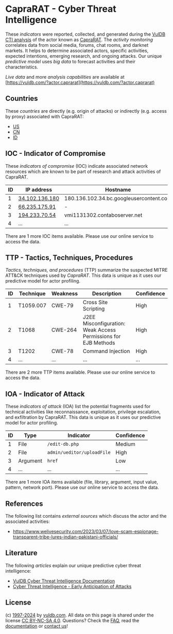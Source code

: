 # CapraRAT - Cyber Threat Intelligence

These _indicators_ were reported, collected, and generated during the [VulDB CTI analysis](https://vuldb.com/?kb.cti) of the actor known as [CapraRAT](https://vuldb.com/?actor.caprarat). The _activity monitoring_ correlates data from social media, forums, chat rooms, and darknet markets. It helps to determine associated actors, specific activities, expected intentions, emerging research, and ongoing attacks. Our unique _predictive model_ uses _big data_ to forecast activities and their characteristics.

_Live data_ and more _analysis capabilities_ are available at [https://vuldb.com/?actor.caprarat](https://vuldb.com/?actor.caprarat)

## Countries

These _countries_ are directly (e.g. origin of attacks) or indirectly (e.g. access by proxy) associated with CapraRAT:

* [US](https://vuldb.com/?country.us)
* [CN](https://vuldb.com/?country.cn)
* [ID](https://vuldb.com/?country.id)

## IOC - Indicator of Compromise

These _indicators of compromise_ (IOC) indicate associated network resources which are known to be part of research and attack activities of CapraRAT.

ID | IP address | Hostname | Campaign | Confidence
-- | ---------- | -------- | -------- | ----------
1 | [34.102.136.180](https://vuldb.com/?ip.34.102.136.180) | 180.136.102.34.bc.googleusercontent.com | - | Medium
2 | [66.235.175.91](https://vuldb.com/?ip.66.235.175.91) | - | - | High
3 | [194.233.70.54](https://vuldb.com/?ip.194.233.70.54) | vmi1131302.contaboserver.net | - | High
4 | ... | ... | ... | ...

There are 1 more IOC items available. Please use our online service to access the data.

## TTP - Tactics, Techniques, Procedures

_Tactics, techniques, and procedures_ (TTP) summarize the suspected MITRE ATT&CK techniques used by _CapraRAT_. This data is unique as it uses our predictive model for actor profiling.

ID | Technique | Weakness | Description | Confidence
-- | --------- | -------- | ----------- | ----------
1 | T1059.007 | CWE-79 | Cross Site Scripting | High
2 | T1068 | CWE-264 | J2EE Misconfiguration: Weak Access Permissions for EJB Methods | High
3 | T1202 | CWE-78 | Command Injection | High
4 | ... | ... | ... | ...

There are 2 more TTP items available. Please use our online service to access the data.

## IOA - Indicator of Attack

These _indicators of attack_ (IOA) list the potential fragments used for technical activities like reconnaissance, exploitation, privilege escalation, and exfiltration by CapraRAT. This data is unique as it uses our predictive model for actor profiling.

ID | Type | Indicator | Confidence
-- | ---- | --------- | ----------
1 | File | `/edit-db.php` | Medium
2 | File | `admin/ueditor/uploadFile` | High
3 | Argument | `href` | Low
4 | ... | ... | ...

There are 1 more IOA items available (file, library, argument, input value, pattern, network port). Please use our online service to access the data.

## References

The following list contains _external sources_ which discuss the actor and the associated activities:

* https://www.welivesecurity.com/2023/03/07/love-scam-espionage-transparent-tribe-lures-indian-pakistani-officials/

## Literature

The following _articles_ explain our unique predictive cyber threat intelligence:

* [VulDB Cyber Threat Intelligence Documentation](https://vuldb.com/?kb.cti)
* [Cyber Threat Intelligence - Early Anticipation of Attacks](https://www.scip.ch/en/?labs.20201022)

## License

(c) [1997-2024](https://vuldb.com/?kb.changelog) by [vuldb.com](https://vuldb.com/?kb.about). All data on this page is shared under the license [CC BY-NC-SA 4.0](https://creativecommons.org/licenses/by-nc-sa/4.0/). Questions? Check the [FAQ](https://vuldb.com/?kb.faq), read the [documentation](https://vuldb.com/?kb) or [contact us](https://vuldb.com/?contact)!
